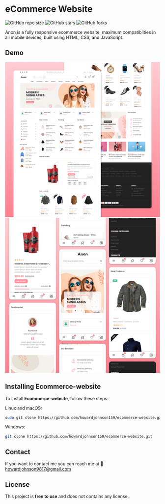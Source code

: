# eCommerce Website

![GitHub repo size](https://img.shields.io/github/repo-size/howardjohnson159/ecommerce-website)
![GitHub stars](https://img.shields.io/github/stars/howardjohnson159/ecommerce-website?style=social)
![GitHub forks](https://img.shields.io/github/forks/howardjohnson159/ecommerce-website?style=social)

Anon is a fully responsive ecommerce website, maximum compatiblities in all mobile devices, built using HTML, CSS, and JavaScript.

## Demo

![Anon Desktop Demo](./website-demo-image/desktop.png "Desktop Demo")
![Anon Mobile Demo](./website-demo-image/mobile.png "Mobile Demo")


## Installing Ecommerce-website

To install **Ecommerce-website**, follow these steps:

Linux and macOS:

```bash
sudo git clone https://github.com/howardjohnson159/ecommerce-website.git
```

Windows:

```bash
git clone https://github.com/howardjohnson159/ecommerce-website.git
```

## Contact

If you want to contact me you can reach me at :email:&nbsp; howardjohnson9817@gmail.com

## License

This project is **free to use** and does not contains any license.
